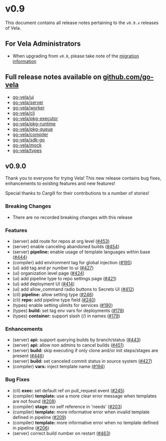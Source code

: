 # v0.9

This document contains all release notes pertaining to the `v0.9.x` releases of Vela.

## For Vela Administrators

* When upgrading from `v0.8`, please take note of the [migration information](/migrations/v0.9/README.md)

## Full release notes available on [github.com/go-vela](https://github.com/go-vela)

* [go-vela/ui](https://github.com/go-vela/ui/releases)
* [go-vela/server](https://github.com/go-vela/server/releases)
* [go-vela/worker](https://github.com/go-vela/worker/releases)
* [go-vela/cli](https://github.com/go-vela/cli/releases)
* [go-vela/pkg-executor](https://github.com/go-vela/pkg-executor/releases)
* [go-vela/pkg-runtime](https://github.com/go-vela/pkg-runtime/releases)
* [go-vela/pkg-queue](https://github.com/go-vela/pkg-queue/releases)
* [go-vela/compiler](https://github.com/go-vela/compiler/releases)
* [go-vela/sdk-go](https://github.com/go-vela/sdk-go/releases)
* [go-vela/mock](https://github.com/go-vela/mock/releases)
* [go-vela/types](https://github.com/go-vela/types/releases)

## v0.9.0

Thank you to everyone for trying Vela! This new release contains bug fixes, enhancements to existing features and new features!

Special thanks to Cargill for their contributions to a number of stories!

### Breaking Changes

* There are no recorded breaking changes with this release

### Features

* (server) add route for repos at org level ([#453](https://github.com/go-vela/server/issues/453))
* (server) enable canceling abandoned builds ([#454](https://github.com/go-vela/server/issues/454))
* (server) **pipeline:** enable usage of template languages within base  ([#444](https://github.com/go-vela/server/issues/444))
* (compiler) add environment tag for global injection ([#195](https://github.com/go-vela/compiler/issues/195))
* (ui) add tag and pr number to ui ([#427](https://github.com/go-vela/ui/issues/427))
* (ui) organization level page ([#424](https://github.com/go-vela/ui/issues/424))
* (ui) add pipeline type to repo settings page ([#421](https://github.com/go-vela/ui/issues/421))
* (ui) add deployment UI ([#414](https://github.com/go-vela/ui/issues/414))
* (ui) add allow_command radio buttons to Secrets UI ([#412](https://github.com/go-vela/ui/issues/412))
* (cli) **pipeline:** allow setting type ([#246](https://github.com/go-vela/cli/issues/246))
* (cli) **repo:** add pipeline type field ([#240](https://github.com/go-vela/cli/issues/240))
* (types) enable setting ulimits for services ([#190](https://github.com/go-vela/types/issues/190))
* (types) **build:** set tag env vars for deployments ([#178](https://github.com/go-vela/types/issues/178))
* (types) **container:** support slash (/) in names ([#179](https://github.com/go-vela/types/issues/179))

### Enhancements

* (server) **api:** support querying builds by branch/status ([#443](https://github.com/go-vela/server/issues/443))
* (server) **api:** allow non admins to cancel builds ([#451](https://github.com/go-vela/server/issues/451))
* (server) **build:** skip executing if only clone and/or init steps/stages are present ([#446](https://github.com/go-vela/server/issues/446))
* (server) **build:** set canceled commit status in source system ([#427](https://github.com/go-vela/server/issues/427))
* (compiler) **vars:** inject template name ([#194](https://github.com/go-vela/compiler/issues/194))

### Bug Fixes

* (cli) **exec:** set default ref on pull_request event ([#245](https://github.com/go-vela/cli/issues/245))
* (compiler) **template:** use a more clear error message when templates are not found ([#208](https://github.com/go-vela/compiler/issues/208))
* (compiler) **stage:** no self reference in 'needs' ([#203](https://github.com/go-vela/compiler/issues/203))
* (compiler) **template:** more informative error when invalid template defined in pipeline ([#209](https://github.com/go-vela/compiler/issues/209))
* (compiler) **template:** more informative error when no template defined in pipeline ([#206](https://github.com/go-vela/compiler/issues/206))
* (server) correct build number on restart ([#463](https://github.com/go-vela/server/issues/463))